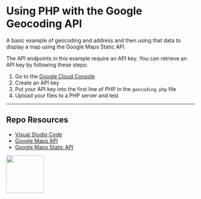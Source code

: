 # Using PHP with the Google Geocoding API

A basic example of geocoding and address and then using that data to display a map using the Google Maps Static API. 

The API endpoints in this example require an API key. You can retrieve an API key by following these steps:

1. Go to the [Google Cloud Console](https://console.cloud.google.com/) 
2. Create an API key
3. Put your API key into the first line of PHP in the `geocoding.php` file
4. Upload your files to a PHP server and test

***

## Repo Resources

* [Visual Studio Code](https://code.visualstudio.com/)
* [Google Maps API](https://developers.google.com/maps)
* [Google Maps Static API](https://developers.google.com/maps/documentation/maps-static/overview)

<a href="https://codeadam.ca">
<img src="https://codeadam.ca/images/code-block.png" width="100">
</a>
